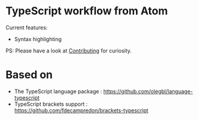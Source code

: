 # TypeScript workflow from Atom
Current features:
- Syntax highlighting

PS: Please have a look at [Contributing](./CONTRIBUTING.MD) for curiosity.

# Based on
* The TypeScript language package : https://github.com/olegbl/language-typescript
* TypeScript brackets support : https://github.com/fdecampredon/brackets-typescript
